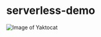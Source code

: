 # serverless-demo
![Image of Yaktocat](https://github.com/Jeffreyx38/serverless-demo/images/node.png)
